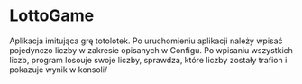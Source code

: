 # LottoGame
Aplikacja imitująca grę totolotek.
Po uruchomieniu aplikacji należy wpisać pojedynczo liczby w zakresie opisanych w Configu. Po wpisaniu wszystkich liczb, program losouje swoje liczby, sprawdza, które liczby zostały trafion i pokazuje wynik w konsoli/
